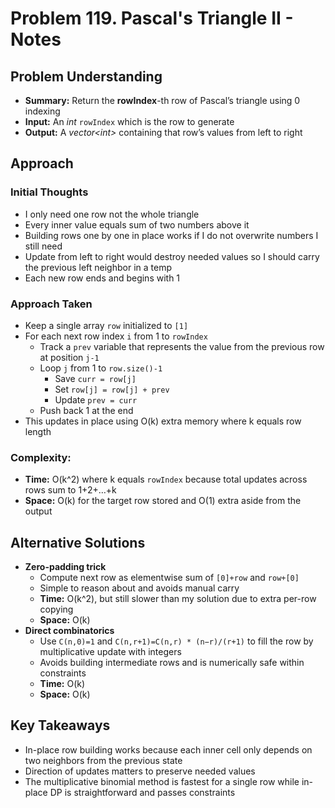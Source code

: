 # Problem 119. Pascal's Triangle II - Notes

## Problem Understanding
- **Summary:** Return the **rowIndex**-th row of Pascal’s triangle using 0 indexing
- **Input:** An _int_ `rowIndex` which is the row to generate
- **Output:** A _vector\<int\>_ containing that row’s values from left to right

## Approach
### Initial Thoughts
- I only need one row not the whole triangle
- Every inner value equals sum of two numbers above it
- Building rows one by one in place works if I do not overwrite numbers I still need
- Update from left to right would destroy needed values so I should carry the previous left neighbor in a temp
- Each new row ends and begins with 1

### Approach Taken
- Keep a single array `row` initialized to `[1]`
- For each next row index `i` from 1 to `rowIndex`
  - Track a `prev` variable that represents the value from the previous row at position `j-1`
  - Loop `j` from 1 to `row.size()-1`
    - Save `curr = row[j]`
    - Set `row[j] = row[j] + prev`
    - Update `prev = curr`
  - Push back 1 at the end
- This updates in place using O(k) extra memory where k equals row length

### Complexity:
- **Time:** O(k^2) where k equals `rowIndex` because total updates across rows sum to 1+2+…+k
- **Space:** O(k) for the target row stored and O(1) extra aside from the output

<!-- ## Challenges
### Obstacles Faced
- placeholder
### Edge Cases
- placeholder
-->

## Alternative Solutions
- **Zero-padding trick**
  - Compute next row as elementwise sum of `[0]+row` and `row+[0]`
  - Simple to reason about and avoids manual carry
  - **Time:** O(k^2), but still slower than my solution due to extra per-row copying
  - **Space:** O(k)
- **Direct combinatorics**
  - Use `C(n,0)=1` and `C(n,r+1)=C(n,r) * (n−r)/(r+1)` to fill the row by multiplicative update with integers
  - Avoids building intermediate rows and is numerically safe within constraints
  - **Time:** O(k)
  - **Space:** O(k)

## Key Takeaways
- In-place row building works because each inner cell only depends on two neighbors from the previous state
- Direction of updates matters to preserve needed values
- The multiplicative binomial method is fastest for a single row while in-place DP is straightforward and passes constraints
